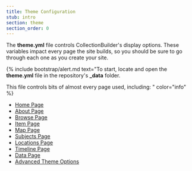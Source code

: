 ```yaml
---
title: Theme Configuration
stub: intro
section: theme
section_order: 0
---
```


The **theme.yml** file controls CollectionBuilder's display options. These variables impact every page the site builds, so you should be sure to go through each one as you create your site.

{% include bootstrap/alert.md text="To start, locate and open the **theme.yml** file in the repository's **_data** folder.

This file controls bits of almost every page used, including: " color="info" %}

- [Home Page](#home)
- [About Page](#about)
- [Browse Page](#browse)
- [Item Page](#item)
- [Map Page](#map)
- [Subjects Page](#subjects)
- [Locations Page](#locations)
- [Timeline Page](#timeline)
- [Data Page](#data)
- [Advanced Theme Options](#advanced)